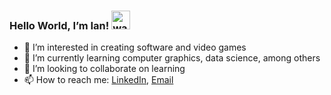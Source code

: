 ### Hello World, I’m Ian! <img src="https://media.giphy.com/media/hvRJCLFzcasrR4ia7z/giphy.gif" width="30px" alt="wave"/> 
- 👀 I’m interested in creating software and video games
- 🌱 I’m currently learning computer graphics, data science, among others
- 💞️ I’m looking to collaborate on learning
- 📫 How to reach me: [LinkedIn](https://www.linkedin.com/in/ianlulu/), [Email](mailto:ianpatricklulu@gmail.com)
